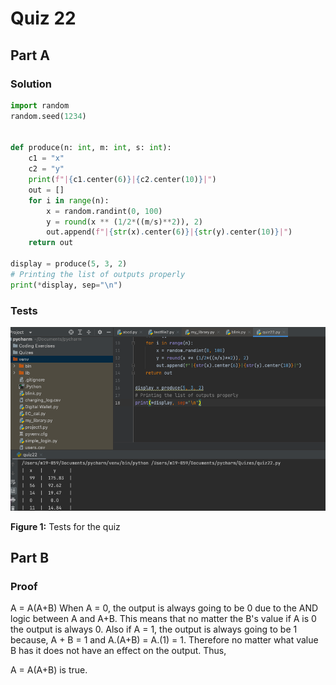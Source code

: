 # Quiz 22
## Part A
### Solution
```.py
import random
random.seed(1234)


def produce(n: int, m: int, s: int):
    c1 = "x"
    c2 = "y"
    print(f"|{c1.center(6)}|{c2.center(10)}|")
    out = []
    for i in range(n):
        x = random.randint(0, 100)
        y = round(x ** (1/2*((m/s)**2)), 2)
        out.append(f"|{str(x).center(6)}|{str(y).center(10)}|")
    return out

display = produce(5, 3, 2)
# Printing the list of outputs properly
print(*display, sep="\n")
```

### Tests
![](https://github.com/thumulakaru/Unit-2--repo/blob/main/Quizzes/Quiz_022_Tests.png)

**Figure 1:** Tests for the quiz

## Part B
### Proof
A = A(A+B)
When A = 0, the output is always going to be 0 due to the AND logic between A and A+B. This means that no matter the B's value if A is 0 the output is always
0. Also if A = 1, the output is always going to be 1 because, A + B = 1 and A.(A+B) = A.(1) = 1. Therefore no matter what value B has it does not have an
effect on the output. Thus,

A = A(A+B) is true.
